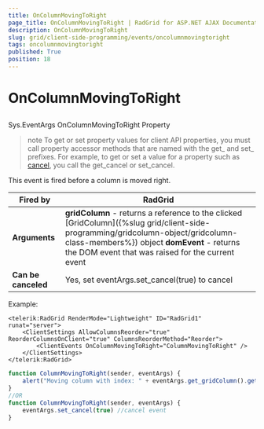 ```yaml
---
title: OnColumnMovingToRight
page_title: OnColumnMovingToRight | RadGrid for ASP.NET AJAX Documentation
description: OnColumnMovingToRight
slug: grid/client-side-programming/events/oncolumnmovingtoright
tags: oncolumnmovingtoright
published: True
position: 18
---
```


# OnColumnMovingToRight



## 

Sys.EventArgs OnColumnMovingToRight Property

>note To get or set property values for client API properties, you must call property accessor methods that are named with the get_ and set_ prefixes. For example, to get or set a value for a property such as [cancel](http://msdn.microsoft.com/en-us/library/bb310859.aspx), you call the get_cancel or set_cancel.
>


This event is fired before a column is moved right.


|  **Fired by**  | RadGrid |
| ------ | ------ |
| **Arguments** | **gridColumn** - returns a reference to the clicked [GridColumn]({%slug grid/client-side-programming/gridcolumn-object/gridcolumn-class-members%}) object **domEvent** - returns the DOM event that was raised for the current event|
| **Can be canceled** |Yes, set eventArgs.set_cancel(true) to cancel|

Example:

````ASP.NET
<telerik:RadGrid RenderMode="Lightweight" ID="RadGrid1" runat="server">
    <ClientSettings AllowColumnsReorder="true" ReorderColumnsOnClient="true" ColumnsReorderMethod="Reorder">
        <ClientEvents OnColumnMovingToRight="ColumnMovingToRight" />
    </ClientSettings>
</telerik:RadGrid>
````



````JavaScript
function ColumnMovingToRight(sender, eventArgs) {
    alert("Moving column with index: " + eventArgs.get_gridColumn().get_element().cellIndex + " to right");
}
//OR
function ColumnMovingToRight(sender, eventArgs) {
    eventArgs.set_cancel(true) //cancel event
}
````


